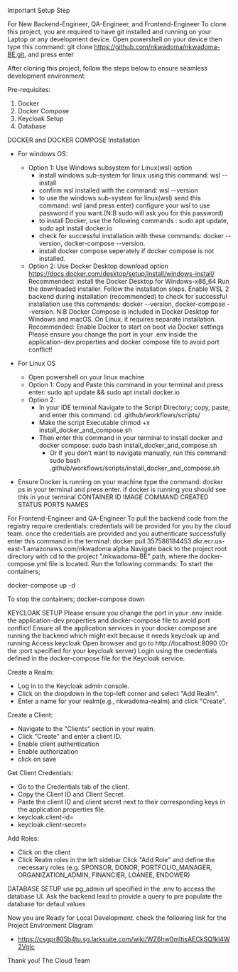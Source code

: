 Important Setup Step

For New Backend-Engineer, QA-Engineer, and Frontend-Engineer
To clone this project, you are required to have git installed and running on your Laptop or any development device.
Open powershell on your device then type this command: git clone https://github.com/nkwadoma/nkwadoma-BE.git, and press enter

After cloning this project, follow the steps below to ensure seamless development environment:

Pre-requisites:
1. Docker 
2. Docker Compose
3. Keycloak Setup
4. Database

DOCKER and DOCKER COMPOSE Installation
- For windows OS:
    - Option 1: Use Windows subsystem for Linux(wsl) option
        - install windows sub-system for linux using this command: wsl --install
        - confirm wsl installed with the command: wsl --version
        - to use the windows sub-system for linux(wsl) send this command: wsl (and press enter)
          configure your wsl to use password if you want.(N:B sudo will ask you for this password)
        - to install Docker, use the following commands : sudo apt update, sudo apt install docker.io
        - check for successful installation with these commands: docker --version, docker-compose --version.
        - install docker compose seperately if docker compose is not installed.
    - Option 2: Use Docker Desktop download option
        https://docs.docker.com/desktop/setup/install/windows-install/
        Recommended: install the Docker Desktop for Windows-x86_64
        Run the downloaded installer.
        Follow the installation steps.
        Enable WSL 2 backend during installation (recommended)
        to check for successful installation use this commands: docker --version, docker-compose --version.
      N:B 
        Docker Compose is included in Docker Desktop for Windows and macOS. On Linux, it requires separate installation.
        Recommended: Enable Docker to start on boot via Docker settings
        Please ensure you change the port in your .env inside the application-dev.properties and docker compose file to avoid port conflict!

- For Linux OS
    - Open powershell on your linux machine
    - Option 1: Copy and Paste this command in your terminal and press enter: sudo apt update && sudo apt install docker.io
    - Option 2:
        - In your IDE terminal Navigate to the Script Directory; copy, paste, and enter this command: cd .github/workflows/scripts/
        - Make the script Executable chmod +x install_docker_and_compose.sh
        - Then enter this command in your terminal to install docker and docker compose: sudo bash install_docker_and_compose.sh
            - Or If you don’t want to navigate manually, run this command: sudo bash .github/workflows/scripts/install_docker_and_compose.sh

- Ensure Docker is running on your machine
   type the command: docker ps in your terminal and press enter. if docker is running you should see this in your terminal
    CONTAINER ID   IMAGE     COMMAND   CREATED   STATUS    PORTS     NAMES

  
For Frontend-Engineer and QA-Engineer
To pull the backend code from the registry require credentials: 
credentials will be provided for you by the cloud team.
once the credentials are provided and you authenticate successfully
enter this command in the terminal: docker pull 357586184453.dkr.ecr.us-east-1.amazonaws.com/nkwadoma:alpha
Navigate back to the project root directory with cd to the project "/nkwadoma-BE" path, where  the docker-compose.yml file is located.
Run the following commands: To start the containers;

docker-compose up -d

To stop the containers;
docker-compose down


KEYCLOAK SETUP
Please ensure you change the port in your .env inside the application-dev.properties and docker-compose file to avoid port conflict!
Ensure all the application services in your docker compose are running the backend which might exit because it needs keycloak up and running
Access keycloak
Open browser and go to http://localhost:8090 (Or the :port specified for your keycloak server)
Login using the credentials defined in the docker-compose file for the Keycloak service.

Create a Realm:
- Log in to the Keycloak admin console.
- Click on the dropdown in the top-left corner and select "Add Realm".
- Enter a name for your realm(e.g., nkwadoma-realm) and click "Create".

Create a Client:
- Navigate to the "Clients" section in your realm.
- Click "Create" and enter a client ID.
- Enable client authentication
- Enable authorization
- click on save

Get Client Credentials:
- Go to the Credentials tab of the client.
- Copy the Client ID and Client Secret.
- Paste the client ID and client secret next to their corresponding keys in the application.properties file.
- keycloak.client-id=<your-client-id>
- keycloak.client-secret=<your-client-secret>

Add Roles:
- Click on the client
- Click Realm roles in the left sidebar
Click "Add Role" and define the necessary roles (e.g. SPONSOR, DONOR, PORTFOLIO_MANAGER, ORGANIZATION_ADMIN, FINANCIER, LOANEE, ENDOWER)

DATABASE SETUP
use pg_admin url specified in the .env to access the database UI.
Ask the backend lead to provide a query to pre populate the database for defaul values

Now you are Ready for Local Development.
check the following link for the Project Environment Diagram
- https://csgpr805b4tu.sg.larksuite.com/wiki/WZ6hw0mItisAECkSQ1kl4W2Vglc
  
Thank you!
The Cloud Team
